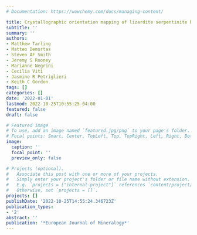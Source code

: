 ```yaml
---
# Documentation: https://wowchemy.com/docs/managing-content/

title: Crystallographic orientation mapping of lizardite serpentinite by Raman spectroscopy
subtitle: ''
summary: ''
authors:
- Matthew Tarling
- Matteo Demurtas
- Steven AF Smith
- Jeremy S Rooney
- Marianne Negrini
- Cecilia Viti
- Jasmine R Petriglieri
- Keith C Gordon
tags: []
categories: []
date: '2022-01-01'
lastmod: 2022-10-25T10:55:25-04:00
featured: false
draft: false

# Featured image
# To use, add an image named `featured.jpg/png` to your page's folder.
# Focal points: Smart, Center, TopLeft, Top, TopRight, Left, Right, BottomLeft, Bottom, BottomRight.
image:
  caption: ''
  focal_point: ''
  preview_only: false

# Projects (optional).
#   Associate this post with one or more of your projects.
#   Simply enter your project's folder or file name without extension.
#   E.g. `projects = ["internal-project"]` references `content/project/deep-learning/index.md`.
#   Otherwise, set `projects = []`.
projects: []
publishDate: '2022-10-25T14:55:24.346723Z'
publication_types:
- '2'
abstract: ''
publication: '*European Journal of Mineralogy*'
---
```

